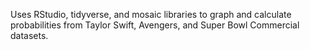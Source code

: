 Uses RStudio, tidyverse, and mosaic libraries to graph and calculate probabilities from Taylor Swift, Avengers, and Super Bowl Commercial datasets.
